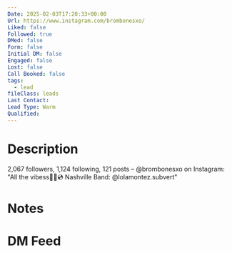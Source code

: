 ```yaml
---
Date: 2025-02-03T17:20:33+00:00
Url: https://www.instagram.com/brombonesxo/
Liked: false
Followed: true
DMed: false
Form: false
Initial DM: false
Engaged: false
Lost: false
Call Booked: false
tags:
  - lead
fileClass: leads
Last Contact: 
Lead Type: Warm
Qualified: 
---
```

# Description
2,067 followers, 1,124 following, 121 posts – @brombonesxo on Instagram: "All the vibess🧪💉💿 Nashville
Band: @lolamontez.subvert"
# Notes

# DM Feed